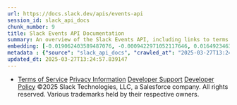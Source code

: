 ```yaml
---
url: https://docs.slack.dev/apis/events-api
session_id: slack_api_docs
chunk_number: 9
title: Slack Events API Documentation
summary: An overview of the Slack Events API, including links to terms of service, privacy information, developer support, and developer policy.
embedding: [-0.019062403589487076, -0.0009422971052117646, 0.016492346301674843, -0.004336112644523382, 0.03196766600012779, 0.0026645446196198463, -0.03147289529442787, 0.010280229151248932, -0.011036128737032413, -0.0014894650084897876, 0.016547320410609245, -0.021082716062664986, -0.01019089575856924, 0.008892123587429523, 0.004105906933546066, 0.042000509798526764, -0.001584811368957162, -0.01218372117727995, -0.025645598769187927, 0.034139156341552734, 0.03518367186188698, 0.04161568731069565, -0.032242536544799805, 0.07756900042295456, -0.04689323902130127, 0.0013348492793738842, -0.02277318201959133, 0.05159355700016022, -0.00804689060896635, -0.011304128915071487, 0.013166389428079128, -0.03358941152691841, -0.00018790108151733875, -0.02286938764154911, 0.023941390216350555, 0.0061433990485966206, 0.033424489200115204, 0.04073609411716461, 0.024779750034213066, 0.0012901824666187167, -0.04752544313669205, -0.037739984691143036, 0.009208226576447487, 0.06454005092382431, 0.005792936775833368, -0.030813200399279594, -0.023968877270817757, -0.008685968816280365, -0.03881198912858963, 0.014362084679305553, -0.05621141567826271, -0.03161032870411873, 0.005487141199409962, 0.05043909326195717, -0.03903188556432724, -0.00803314708173275, 0.016148755326867104, 0.013248851522803307, -0.01557152345776558, -0.00612278375774622, 0.03474387526512146, -0.04257773980498314, -0.024284979328513145, 0.020244354382157326, -0.00804689060896635, -0.007930070161819458, 0.003435905557125807, -0.01227305456995964, 0.026607651263475418, 0.03243494778871536, 0.020189380273222923, 0.037959884852170944, -0.017207015305757523, 0.0012266183039173484, 0.01988702081143856, -0.03386428579688072, 0.005861654877662659, 0.06311070919036865, -0.005813552066683769, -0.05816300958395004, -0.014884342439472675, 0.057008542120456696, -0.03493628650903702, 0.0025374162942171097, -0.07795382291078568, 0.01160648837685585, -0.06723380088806152, -0.013942904770374298, -0.005390935577452183, 0.01646485924720764, -0.026181599125266075, -0.011077359318733215, -0.0475529320538044, 0.029603762552142143, 0.04895478114485741, -0.04136830195784569, 0.0011149513302370906, 0.01221120823174715, 0.0016243243589997292, 0.06217614561319351, 0.04219292104244232, -0.038179781287908554, -0.04972442612051964, -0.046563390642404556, 0.005232884082943201, -0.01466444507241249, 0.03020848147571087, -0.050549041479825974, 0.03521116077899933, -0.025315752252936363, -0.10758507251739502, 0.04142327606678009, 0.026154112070798874, -0.004566318355500698, -0.023281695321202278, -0.038921937346458435, -0.04645344242453575, 0.00017447957361582667, 0.029218940064311028, -0.027363551780581474, -0.06756364554166794, -0.005404679570347071, 0.028284374624490738, -0.03073073923587799, 0.019089890643954277, -0.01628619246184826, -0.012018796987831593, -0.00781324878334999, -0.06849820911884308, 0.004184932913631201, 0.04018634930253029, -0.028036989271640778, 0.05673367157578468, -0.02153625525534153, -0.03433156758546829, -0.007517761085182428, -0.03356192633509636, -0.013929161243140697, -0.0038207268808037043, -0.03545854613184929, -0.006706887390464544, -0.024312466382980347, 0.015282907523214817, -0.019694609567523003, -0.06772857159376144, -0.07113698869943619, -0.024875955656170845, -0.022140974178910255, -0.05645879730582237, 0.013716135174036026, -0.02281441166996956, 0.024436159059405327, -0.020189380273222923, 0.018746299669146538, -0.037520088255405426, -0.013049568980932236, 0.08614502102136612, 0.0688830316066742, -0.009764843620359898, 0.012932748533785343, 0.006160578690469265, 0.029603762552142143, 0.009201355278491974, 0.02324046567082405, -0.002649083035066724, -0.012946492061018944, 0.05450720340013504, -0.03977404162287712, -0.07547996938228607, -0.011613360606133938, -0.023666517809033394, -0.027652166783809662, -0.011400334537029266, 0.0061433990485966206, 0.005548987537622452, -0.03001607023179531, 0.039141833782196045, -0.005713910795748234, -0.02976868487894535, -0.005397807341068983, -0.02688252367079258, 0.011874489486217499, -0.05208832770586014, -0.06019706279039383, -0.06019706279039383, 0.008060634136199951, -0.052253250032663345, 0.023322926834225655, 0.02330918237566948, -0.010603204369544983, -0.010596332140266895, 0.0035767776425927877, 0.017165783792734146, -0.014691932126879692, 0.0013365672202780843, -0.011455308645963669, -0.028284374624490738, 0.0027057756669819355, -0.024353697896003723, 0.004346420522779226, 0.018388966098427773, 0.018031632527709007, 0.029163965955376625, -0.02513708546757698, 1.234778574144002e-05, -0.02811945043504238, 0.016918398439884186, 0.008740943856537342, -0.04692072421312332, -0.03719023987650871, 0.05137366056442261, -0.014733162708580494, -0.007703300099819899, 0.003910060506314039, -0.044199489057064056, -0.018732557073235512, -0.0035424185916781425, -0.008129352703690529, -0.0068615032359957695, 0.023075541481375694, -0.05217079073190689, 0.08163711428642273, -0.008871507830917835, -0.004744985606521368, 0.040323786437511444, 0.04521651566028595, 0.021728666499257088, -0.0333695150911808, 0.043182458728551865, -0.009208226576447487, 0.034881312400102615, 0.022539539262652397, -0.025288265198469162, -0.03191269189119339, 0.06789349019527435, -0.03710778057575226, 0.013187005184590816, 0.02473852038383484, 0.03545854613184929, -0.01746814325451851, -0.010630691424012184, -0.024284979328513145, 0.021467536687850952, 0.01184013020247221, 0.021604973822832108, 0.0020632613450288773, 0.021989794448018074, -0.01350310817360878, 0.02831186167895794, 0.02131635695695877, 0.020821588113904, 0.009180739521980286, -0.01427962351590395, -0.06750866770744324, 0.017316963523626328, -0.03672295808792114, -0.013894801959395409, 0.01381233986467123, 0.036750443279743195, -0.008795917965471745, -0.004920216742902994, -0.016835937276482582, -0.06464999914169312, 0.0068099647760391235, -0.05992219224572182, 0.016519833356142044, 0.037767473608255386, -0.011874489486217499, 0.022209692746400833, 0.015997575595974922, 0.011682078242301941, 0.004930524155497551, 0.0357334166765213, -0.019804559648036957, -0.013633673079311848, -0.0005557577242143452, 0.039664093405008316, 0.0037726243026554585, -0.03237997367978096, 0.00789571087807417, -0.0196121484041214, 0.006036886014044285, -0.02007943205535412, 0.006236168555915356, -0.008892123587429523, -0.02193482033908367, 0.04683826491236687, -0.012218079529702663, -0.004315497353672981, 0.0008216109126806259, -0.0029686223715543747, 0.03647557273507118, 0.007531504612416029, -0.006438886746764183, -0.015681473538279533, 0.04593118280172348, 0.07976797968149185, -0.013599313795566559, -0.005717346910387278, 0.0010522460797801614, -0.0005175332771614194, -0.019873278215527534, 0.0014112981734797359, -0.03161032870411873, 0.014801881276071072, 0.03839968144893646, 0.02215471863746643, 0.0038379065226763487, 0.045848723500967026, -0.052967920899391174, -0.005610833875834942, 0.023542825132608414, -0.028050731867551804, -0.03446900472044945, -0.050576530396938324, -0.038179781287908554, 0.028724169358611107, 0.04499661922454834, 0.02877914346754551, -0.03823475539684296, 0.021577486768364906, 0.013757365755736828, -0.00963427871465683, -0.039883989840745926, 0.0008031429024413228, -0.006614117883145809, -0.010974282398819923, 0.002946289023384452, 0.001417311024852097, -0.05307786911725998, 0.08015280216932297, -0.08949846774339676, -0.019282301887869835, 0.005524936132133007, 0.008830277249217033, -0.03259987011551857, 0.034633927047252655, 0.04554636403918266, -0.04496913030743599, 0.0033139309380203485, -0.016643526032567024, -0.10192269831895828, -0.0487898588180542, -0.03658552095293999, 0.018031632527709007, 0.014939317479729652, -0.005160729866474867, 0.007373453117907047, -0.024875955656170845, 0.06783851981163025, -0.02355656772851944, -0.03908685967326164, -0.0017274015117436647, -0.021178921684622765, -0.023364156484603882, 0.014843111857771873, 0.03823475539684296, -0.05074145272374153, -0.03334202617406845, 0.02594795823097229, -0.044172000139951706, 0.005961296148598194, 0.019584661349654198, -0.029878634959459305, 0.02483472414314747, 0.015227933414280415, -0.026277804747223854, -0.055359307676553726, 0.035403572022914886, -0.010561973787844181, 0.04793775454163551, 0.009826689958572388, 0.02930140122771263, -0.019557174295186996, -0.013475621119141579, -0.01256854273378849, -0.020519226789474487, 0.04477671906352043, 0.054397255182266235, -0.015049265697598457, 0.024257492274045944, 0.021013997495174408, -0.015172958374023438, -0.010383306071162224, -0.007194785866886377, 0.011572130024433136, -0.023295439779758453, 0.009311303496360779, -0.007634581997990608, -0.008259916678071022, 0.0190486591309309, -0.02050548419356346, -0.014210904948413372, -0.002434339141473174, 0.009345662780106068, -0.0005261230398900807, 0.06393533200025558, 0.028944067656993866, 0.027583450078964233, -0.032270025461912155, 0.05733839049935341, -0.0029256734997034073, -0.021549999713897705, 0.02032681740820408, -0.04719559848308563, -0.03358941152691841, -0.008149967528879642, -0.04241281747817993, 0.0154615743085742, -0.016451114788651466, 0.0022591077722609043, -0.005806680303066969, 0.02200353890657425, -0.004205548204481602, -0.006724067032337189, -0.05076893791556358, 0.022979335859417915, 0.036997828632593155, 0.019722096621990204, 0.04950452595949173, 0.018045375123620033, -0.06684897840023041, 0.01954342983663082, -0.01559901051223278, -0.0008821687079034746, 0.035156186670064926, 0.025769291445612907, -0.024559851735830307, -0.0019550302531570196, -0.01146905217319727, -0.04425446316599846, -0.0034565208479762077, 0.03872952610254288, -0.04076358303427696, -0.011015512980520725, -0.030180994421243668, -0.015928857028484344, 0.014265879988670349, 0.00025447175721637905, 0.019900765269994736, 0.018842505291104317, -0.0026508010923862457, -0.018787531182169914, -0.008569148369133472, -0.012575414031744003, -0.011565257795155048, -0.001793542644008994, -0.021742409095168114, 0.001157900202088058, 0.03872952610254288, -0.030345916748046875, 0.010094690136611462, 0.020093174651265144, 0.017330707982182503, -0.04329241067171097, 0.0028741350397467613, -0.0368603952229023, 0.017797989770770073, 0.023267952725291252, 0.03402920812368393, 0.011640847660601139, -0.0045525748282670975, -0.012699106708168983, 0.006119347643107176, 0.01030084490776062, -0.057283416390419006, -0.010575717315077782, 0.00792319793254137, -0.01640988513827324, 0.020766612142324448, -0.02774837240576744, 0.002113081980496645, 0.006834016181528568, -0.013558083213865757, -0.0006979182944633067, 0.013887929730117321, -0.026731343939900398, -0.02141256257891655, 0.044886671006679535, -0.03281977027654648, -0.0063220662996172905, 0.016176242381334305, -0.051538582891225815, 0.03353443741798401, 0.025686830282211304, 0.03386428579688072, 0.013949776068329811, 0.004528523422777653, -0.019433481618762016, 0.038427166640758514, -0.004394523333758116, 0.0050610885955393314, 0.03721772879362106, -0.01643737219274044, -0.003267546184360981, -0.020876562222838402, -0.026717601343989372, -0.0369703434407711, 0.011159821413457394, -0.032737307250499725, -0.027803346514701843, -0.06838826090097427, -0.01988702081143856, 0.014499520882964134, 0.015392856672406197, 0.021893590688705444, -0.023419132456183434, -0.0279682707041502, -0.03779495880007744, 0.021976051852107048, -0.009627407416701317, 0.009359406307339668, 0.009043303318321705, 0.007689556572586298, -0.03507372364401817, 0.004944268148392439, -0.02168743498623371, 0.04752544313669205, -0.010417665354907513, -0.027019960805773735, -0.009297559969127178, 0.014554495923221111, 0.012657876126468182, -0.028531759977340698, -0.01811409369111061, 0.0032263153698295355, -0.02774837240576744, -0.04788278043270111, -0.029851146042346954, -0.03265484422445297, 0.02831186167895794, -0.046288520097732544, 0.015379113145172596, -0.031115559861063957, 0.006263655610382557, 0.019447224214673042, 0.009627407416701317, -0.013262595050036907, -0.03958163037896156, 0.005610833875834942, 0.017207015305757523, 0.032984692603349686, 0.0160937812179327, 0.04810267686843872, -0.046316005289554596, -0.006212117150425911, -0.023364156484603882, -0.018595119938254356, 0.010568845085799694, 0.02747349999845028, 0.01752311736345291, 0.008459199219942093, 0.00801940355449915, 0.010335203260183334, 0.02109646052122116, -0.007033298723399639, -0.018883736804127693, -0.007091708946973085, 0.011785156093537807, 0.007005811203271151, -0.011242282576858997, -0.01929604448378086, -0.011159821413457394, -0.003721085609868169, -0.00030987572972662747, 0.02538446895778179, -0.005098883528262377, -0.008768430911004543, -0.026580164209008217, 0.011496540158987045, 0.011077359318733215, 0.007675813045352697, 3.7472844269359484e-05, 0.03839968144893646, 0.008479814976453781, 0.015447830781340599, -0.02205851301550865, 0.0013674903893843293, -0.007146683521568775, -0.013166389428079128, -0.008624122478067875, -0.04980688542127609, -0.002231620717793703, 0.02998858317732811, -0.02759719267487526, 0.007366581354290247, -0.00795755721628666, 0.025274520739912987, -0.02352908067405224, -0.04062614589929581, 0.04474923387169838, -0.008617251180112362, 0.013255723752081394, -0.016973372548818588, 0.04307251051068306, -0.0017866708803921938, 0.0005682128830812871, -0.007978172972798347, 0.010019100271165371, -0.0032469306606799364, 0.035623468458652496, -0.025219546630978584, -0.02831186167895794, -0.004648779984563589, -0.014142187312245369, 0.00010447300155647099, -0.0044563692063093185, -0.011984438635408878, -0.03045586682856083, -0.020093174651265144, 0.00951058603823185, 0.02047799713909626, 0.012802183628082275, -0.04516154155135155, 0.010307716205716133, 0.001212874660268426, 0.0019430045504122972, 0.022195950150489807, 0.013042697682976723, 0.01416967436671257, -0.052033353596925735, 0.015612754970788956, -0.008005660027265549, 0.02899904176592827, 0.02663514018058777, 0.03565095365047455, -0.037520088255405426, -0.04235784336924553, -0.017880452796816826, -0.0047484212554991245, -0.008947097696363926, 0.01998322643339634, 0.03952665627002716, 0.0045525748282670975, -0.018224041908979416, -0.04450184851884842, 0.027212372049689293, 0.044364411383867264, 0.02781709097325802, -0.0333145409822464, 0.021646205335855484, 0.007806377485394478, 0.031527869403362274, -0.037712499499320984, 0.015612754970788956, -0.011688950471580029, -0.022800669074058533, -0.0035973929334431887, -0.00398565037176013, 0.015640242025256157, 0.004219291731715202, -0.017976658418774605, 0.022580770775675774, -0.019969481974840164, 0.02299308031797409, 0.008782174438238144, -0.018402710556983948, 0.02203102596104145, 0.0019842353649437428, 0.03281977027654648, -0.023295439779758453, 0.03210509940981865, 0.016918398439884186, -0.007222273387014866, -0.00699893943965435, -0.001157041173428297, -0.02700621634721756, 0.007538376841694117, 0.003245212836191058, 0.000736572255846113, -0.02491718716919422, 0.0855952799320221, 0.04854247346520424, 0.016959629952907562, 0.010025972500443459, -0.01361305732280016, -0.009428124874830246, -0.06047193706035614, 0.040818557143211365, 0.009057046845555305, -0.011338488198816776, 0.015255420468747616, -0.04579374939203262, -0.007373453117907047, 0.02996109612286091, -0.025741804391145706, 0.03587085381150246, 0.04595867171883583, 0.01403223816305399, -0.026951242238283157, 0.008809661492705345, -0.030428379774093628, 0.024284979328513145, -0.04474923387169838, -0.005892578046768904, -0.032957203686237335, -0.0001598769740667194, 0.01597008854150772, -0.007902582176029682, -0.06316568702459335, 0.0014782983344048262, 0.012163105420768261, 0.01023899856954813, 0.0007627710001543164, -0.026057906448841095, -0.006634733639657497, 0.02554939314723015, -0.033451974391937256, 0.020065687596797943, -0.022539539262652397, -0.01350310817360878, 0.0054459101520478725, -0.0321875624358654, 0.030758226290345192, 0.012795312330126762, 0.006139962933957577, -0.02324046567082405, -0.02508210949599743, 0.00786135159432888, 0.006105604115873575, 0.0008014249615371227, -0.026181599125266075, -0.029851146042346954, 0.011503411456942558, -0.02289687469601631, 0.015901369974017143, -0.02669011428952217, 0.019474713131785393, 0.01572270318865776, 0.009002072736620903, -0.005816988181322813, 0.005487141199409962, -0.012018796987831593, -0.020340560004115105, -0.021673692390322685, 0.015379113145172596, -0.021797385066747665, 0.0665741041302681, -0.037959884852170944, -0.00797130074352026, 0.01687716692686081, -0.002429185202345252, -0.013166389428079128, 0.02069789543747902, 0.02358405478298664, -0.013757365755736828, 0.0026525191497057676, 0.004896165337413549, 0.006064373068511486, 0.018718812614679337, 0.041093431413173676, 0.011675206944346428, 0.009366278536617756, -0.016890911385416985, -0.030428379774093628, -0.02669011428952217, -0.03452397882938385, -0.01929604448378086, 0.028229398652911186, 0.030675765126943588, 0.006706887390464544, 0.0809224471449852, -0.03281977027654648, -0.0346064418554306, -0.018471427261829376, -0.012953363358974457, -0.03375433385372162, -0.01985953375697136, -0.0023553131613880396, 0.005023293662816286, -0.014265879988670349, 0.00020046360441483557, -0.015640242025256157, 0.016203729435801506, 0.034853823482990265, -0.0196121484041214, -0.06970764696598053, 0.0196121484041214, 0.011812643148005009, -0.05087888985872269, 0.008644738234579563, -0.0024944674223661423, 0.023020567372441292, -0.03878450021147728, -0.037932395935058594, -0.01227305456995964, 0.01203941274434328, -0.0285867340862751, -0.06536466628313065, -0.0007133798790164292, -0.04851498454809189, 0.007572735659778118, -0.01232115738093853, -0.03232499957084656, -0.020835330709815025, -0.004085291642695665, -0.0008297711610794067, -0.09197232127189636, 0.005926936864852905, -0.0026198779232800007, 0.007833864539861679, 0.024944674223661423, 0.023515338078141212, 0.026181599125266075, 0.03328705206513405, 0.03119802102446556, -0.021453794091939926, 0.03163781762123108, -0.02899904176592827, -0.013771109282970428, -0.007435299456119537, 0.017440656200051308, 0.004119650460779667, 0.00798504427075386, 0.01858137734234333, 0.017976658418774605, 0.018540145829319954, -0.021769898012280464, -0.005222576204687357, 0.015200446359813213, 0.06690394878387451, 0.023968877270817757, -0.02193482033908367, 0.020038200542330742, -0.014307110570371151, 0.03119802102446556, -0.00012390734627842903, 0.013269467279314995, 0.0002418018557364121, -0.009084533900022507, 0.01418341789394617, -0.010355819016695023, 0.042000509798526764, -0.005140114575624466, -0.010871204547584057, 0.03114304691553116, -0.05049406737089157, -0.00846607144922018, -0.027803346514701843, 0.03900440037250519, 0.0025253905914723873, 0.0009010662324726582, 0.0045834979973733425, -0.012973979115486145, 0.01882876269519329, -0.04782780259847641, 0.04969693720340729, -0.008995200507342815, -0.014458290301263332, 0.02678631991147995, -0.050576530396938324, 0.007359709590673447, -0.030043557286262512, -0.03611823916435242, 0.01693214289844036, 0.006115911994129419, -0.013853571377694607, 0.020395534113049507, 0.03141792118549347, 0.0071535552851855755, -0.031500380486249924, 0.014774393290281296, -0.006469809915870428, -0.02414754405617714, 0.011146076954901218, 0.0069748880341649055, 0.0076620690524578094, 0.022388359531760216, 0.015516549348831177, 0.012060028500854969, 0.030758226290345192, 0.03144540637731552, -0.03831721842288971, 0.01227305456995964, -0.021206408739089966, 0.013729878701269627, -0.05524935945868492, 0.029466325417160988, 0.004954575560986996, 0.026992473751306534, 0.04595867171883583, 0.009737356565892696, 0.0029119299724698067, -0.012424234300851822, 0.00236218492500484, -0.019089890643954277, -0.01845768466591835, 0.06322065740823746, 0.026580164209008217, 0.00815683975815773, -0.0013820929452776909, 0.033671874552965164, -0.0019292609067633748, -0.0231854896992445, -0.003351725870743394, 0.011152949184179306, -0.033259566873311996, 0.03614572435617447, -0.01860886439681053, 0.01799040101468563, 0.029851146042346954, -0.018760044127702713, -5.408866854850203e-05, 0.004136830102652311, -0.015956345945596695, -0.021110203117132187, -0.0024102877359837294, 0.00828053243458271, -0.019584661349654198, 0.05777818709611893, 0.002592390635982156, -0.03166530653834343, -0.010891820304095745, 0.023721491917967796, 0.01749563030898571, -0.002310646465048194, 0.004693446680903435, 0.011359103955328465, -0.010823102667927742, -0.040351275354623795, 0.003008135361596942, -0.01418341789394617, -0.012829670682549477, 0.05849285423755646, -0.007820121012628078, -0.03125299513339996, 0.003329392522573471, 0.02284190058708191, 0.05140114575624466, -0.046261031180620193, 0.013193877413868904, -0.0017815169412642717, 0.013042697682976723, 0.02495841681957245, -0.013434390537440777, -0.023199234157800674, -0.00955868884921074, -0.0021044921595603228, -0.011585873551666737, -0.013200748711824417, 0.002997827483341098, -0.002858673455193639, 0.0029823658987879753, -0.0028140065260231495, 0.023872671648859978, -0.011049872264266014, 0.023446619510650635, 0.03216007724404335, -0.024724775925278664, -0.02572805993258953, 0.029713710770010948, -0.006040321663022041, 0.03823475539684296, -0.011847002431750298, -0.0050404733046889305, -0.03435905650258064, -0.00397877860814333, -0.03905937448143959, 0.02417503111064434, 0.004641908220946789, -0.01404598169028759, -0.0017583246808499098, -0.008885251358151436, -0.03658552095293999, 0.022979335859417915, 0.017413169145584106, 0.003940983675420284, 0.025508161634206772, 0.015186701901257038, 0.04447435960173607, 0.004195240791887045, 0.009421252645552158, 0.025741804391145706, -0.027514731511473656, -0.023597799241542816, 0.017880452796816826, 0.03499126061797142, -0.008816533721983433, -0.002077004872262478, -0.034881312400102615, 0.036530546844005585, 0.05577161908149719, 0.028531759977340698, -0.0098060742020607, 0.0015229651471599936, -0.020807843655347824, 0.006157142575830221, 0.0238039530813694, 0.011249154806137085, 0.01867758296430111, 0.007222273387014866, -0.0013211056357249618, -0.018979942426085472, 0.006689708214253187, -0.010733768343925476, -0.0032744179479777813, 0.001793542644008994, 0.0274047814309597, 0.03617321327328682, -0.012802183628082275, -0.00804689060896635, -0.011427821591496468, 0.028201911598443985, -0.03801485896110535, 0.03386428579688072, 0.015777677297592163, 0.02311677299439907, -0.020560458302497864, 0.008198070339858532, -0.02286938764154911, -0.022676976397633553, -0.005119499284774065, -0.0045525748282670975, -0.00699206767603755, -0.024230005219578743, 0.004422010388225317, -0.025892984122037888, -0.026552677154541016, -0.027830833569169044, 0.0028792887460440397, -0.0053016021847724915, -0.012602901086211205, 0.0057379622012376785, -0.012224951758980751, 0.0026439293287694454, -0.00845232792198658, -0.008088121190667152, -0.0017952605849131942, 0.017688041552901268, 0.01019089575856924, -0.009263201616704464, 0.018072862178087234, -0.02128886990249157, 0.03971906751394272, -0.011936335824429989, 0.05519438534975052, 0.025343239307403564, -0.015063009224832058, 0.03020848147571087, -0.016176242381334305, -0.007655197288841009, -0.022883130237460136, 0.00994351040571928, 0.04375969246029854, 0.0036592392716556787, -0.00595786003395915, 0.002592390635982156, 0.03620069846510887, 0.025013392791152, 0.016327422112226486, 0.0034530849661678076, -0.003707342082634568, -0.03147289529442787, 0.0006068667862564325, 0.012231823988258839, 0.0012369259493425488, -0.016478601843118668, 0.016231218352913857, 0.064265176653862, -0.02781709097325802, 0.007387196645140648, 0.0022384924814105034, 0.039389219135046005, 0.015901369974017143, 0.024449903517961502, 0.019529687240719795, 0.012877773493528366, -0.022237179800868034, 0.017756760120391846, 0.0019155172631144524, 0.03952665627002716, -0.010342075489461422, -0.007352837827056646, -0.0008203224278986454, 0.005012986250221729, -0.0046865749172866344, -0.03254489600658417, -0.035156186670064926, -0.035156186670064926, -0.007744531147181988, 0.014705675654113293, 0.010087818838655949, -0.023158002644777298, 0.027913296595215797, -0.02594795823097229, 0.004985498730093241, -0.016822192817926407, 0.009998485445976257, 0.045106567442417145, -0.015860140323638916, 0.04062614589929581, -0.017674297094345093, -0.004391087219119072, -0.02047799713909626, 0.022388359531760216, 0.003782931948080659, -0.0012017079861834645, -0.010788743384182453, 0.014128443785011768, 0.0004090874863322824, 0.002918801736086607, 0.004923652391880751, -0.029108991846442223, 0.02520580217242241, -0.00974422786384821, 0.018746299669146538, 0.004707190673798323, -0.014348341152071953, -0.01941973716020584, -0.018540145829319954, 0.02806447632610798, 0.002602698514238, -0.024106312543153763, -0.015310394577682018, -0.007064221892505884, 0.0034822903107851744, 0.03435905650258064, -0.004720934201031923, -0.037959884852170944, 0.02203102596104145, 0.012293669395148754, 0.011317872442305088, 0.008878380060195923, 0.0098060742020607, 0.013351928442716599, -0.025398213416337967, -0.005043909419327974, -0.021549999713897705, -0.0037760601844638586, -0.015076753683388233, 0.0039375475607812405, -0.009441868402063847, 0.013296954333782196, -0.04065363481640816, -0.022292153909802437, -0.003179930616170168, -0.01350310817360878, 0.004803395830094814, -0.029191453009843826, -0.020340560004115105, 0.018787531182169914, 0.011290385387837887, -0.014870598912239075, -0.0015641959616914392, 0.012547926977276802, -0.00693709310144186, -0.013248851522803307, 0.09395139664411545, -0.012843415141105652, 0.01877378672361374, -0.0028208785224705935, 0.008273660205304623, 0.02579677850008011, -0.0011931181652471423, 0.053435202687978745, 0.007717043627053499, 0.02622283063828945, -0.026731343939900398, 0.005456218030303717, -0.006971452385187149, -0.011166692711412907, 0.026085395365953445, 0.004714062437415123, -0.01919984072446823, 0.003124956041574478, 0.016506090760231018, 0.002972058253362775, 0.0038619576953351498, 0.03669546917080879, 0.008521045558154583, 0.009613663889467716, 0.00595786003395915, -0.00962053518742323, 0.017688041552901268, -0.004999242722988129, 0.05360012501478195, -0.011365975253283978, -0.015324138104915619, -0.015337882563471794, 0.020148150622844696, -0.011056743562221527, -0.018320247530937195, -0.03020848147571087, -0.008074377663433552, -0.03422161936759949, 0.01653357781469822, -0.009874792769551277, 0.008912738412618637, -0.041313327848911285, 0.021178921684622765, -0.019474713131785393, -0.00974422786384821, -0.006325501948595047, -0.021055229008197784, -0.022828156128525734, -0.005868526641279459, 0.010561973787844181, -0.005195089150220156, 0.045601338148117065, 0.028944067656993866, -2.6306151994504035e-05, -0.00795755721628666, -0.006054065655916929, 0.018746299669146538, 0.007524632848799229, 0.004112778697162867, 0.021137690171599388, -0.02572805993258953, 0.0028243144042789936, 0.012231823988258839, 0.025150828063488007, -0.028944067656993866, -0.006620990112423897, -0.008617251180112362, 0.016451114788651466, 0.005164165981113911, 0.025631854310631752, 0.014265879988670349, 0.037272702902555466, 0.02681380696594715, -0.004425446502864361, 0.008823405019938946, 0.0027641858905553818, 0.004600677639245987, -0.0011097975075244904, -0.026085395365953445, 0.01882876269519329, 0.015269163995981216, 0.0415881983935833, 0.033204589039087296, 0.02523328922688961, -0.022264666855335236, 0.028889093548059464, -0.018072862178087234, -0.015434087254106998, 0.026552677154541016, -0.02414754405617714, -0.015956345945596695, -0.007064221892505884, 0.03372684866189957, 0.003173058619722724, -0.03878450021147728, 0.00595098827034235, -0.029906122013926506, -0.00034380529541522264, 0.013269467279314995, -5.3229690820444375e-05, 0.015131727792322636, 0.020395534113049507, -0.008940226398408413, 0.022567028179764748, -0.029933609068393707, 0.012644132599234581, -0.02644272893667221, -0.027555961161851883, 0.0029050582088530064, 0.008665353991091251, 0.00025404227199032903, -0.00479308795183897, -0.008734071627259254, 0.014746906235814095, 0.04430943727493286, 0.009338791482150555, -0.004099035169929266, 0.041313327848911285, 0.004074983764439821, -0.012919005006551743, 0.03172028064727783, -0.028916580602526665, -0.0166847575455904, -0.004755293019115925, -0.01870507001876831, -0.006421707570552826, 0.009847304783761501, -0.008417968638241291, 0.0008692840929143131, 0.025466931983828545, 0.021701179444789886, 0.017550604417920113, 0.028449296951293945, -0.004586933646351099, -0.0009938356233760715, 0.0014851700980216265, 0.031335458159446716, -0.01724824495613575, 0.019282301887869835, -0.019557174295186996, -0.057228442281484604, 0.026593908667564392, 0.005184781271964312, 0.02762467972934246, 0.02954878658056259, 0.018787531182169914, 0.006827144417911768, -0.021178921684622765, 0.0009388611651957035, -0.013709262944757938, -0.00699206767603755, 0.048927295953035355, 0.020986510440707207, 0.026264062151312828, 0.03955414518713951, -0.024257492274045944, 0.0031077766325324774, -0.031115559861063957, -0.0012334900675341487, -0.011269769631326199, 0.004129958339035511, -0.005078268237411976, -0.023941390216350555, -0.0309231486171484, 0.021838614717125893, 0.0010728614870458841, 0.012870902195572853, 0.002685160143300891, -0.011365975253283978, 0.00124122085981071, -0.025494419038295746, 0.01777050271630287, -0.0010823102202266455, 0.020986510440707207, -0.007682684808969498, -0.01011530589312315, -0.03268233314156532, 0.046975698322057724, -0.03664049506187439, -0.01579142175614834, -0.04356728121638298, -0.0369153693318367, 0.00306482776068151, 0.009434996172785759, 0.008321763016283512, -0.00808124989271164, -0.008713455870747566, -0.004758729133754969, -0.011819514445960522, 0.03587085381150246, 0.008273660205304623, 0.018760044127702713, 0.009964126162230968, -0.012362387962639332, 0.03139043226838112, 0.0037932395935058594, 0.03114304691553116, -0.0018416453385725617, 0.0014825932448729873, 0.013448134064674377, 0.004837755113840103, 0.008603507652878761, -0.012994594871997833, 0.04430943727493286, -0.0004805972857866436, 0.0030802893452346325, 0.007284119725227356, 0.007442171219736338, -0.009593048132956028, 0.037492599338293076, -0.014375828206539154, 0.012630388140678406, -0.0019687737803906202, 0.0202580988407135, 0.004446061793714762, 0.033012181520462036, -0.005940680392086506, 0.04197302088141441, -0.009730484336614609, -0.028284374624490738, -0.022786924615502357, -0.023103028535842896, 0.024230005219578743, -0.04125835373997688, 0.027803346514701843, 0.004744985606521368, 0.018815018236637115, -0.015928857028484344, 0.007751402910798788, 0.0028775709215551615, 0.03001607023179531, -0.012788440100848675, 0.010692537762224674, 0.011372847482562065, 0.007050477899610996, 0.011015512980520725, -0.03969157859683037, 0.003676418913528323, -0.002315800404176116, 0.0006124501815065742, 0.020739125087857246, 0.007400940638035536, -0.032022640109062195, 0.007002375554293394, 0.0019807994831353426, 0.0023261080496013165, 0.04546390101313591, 0.01786670833826065, -0.03328705206513405, 0.02688252367079258, 0.002161184558644891, -0.005576474592089653, 0.017261989414691925, 0.0035286748316138983, -0.011750796809792519, 0.0027933912351727486, 0.01579142175614834, -0.019186096265912056, 0.05291294306516647, 0.0010058613261207938, -0.012218079529702663, -0.006315194070339203, 0.033204589039087296, -0.010768127627670765, -0.02308928407728672, -0.00994351040571928, 0.010445152409374714, -0.031747765839099884, -0.01572270318865776, 0.039169322699308395, -0.006816836539655924, 0.018993685021996498, 0.023996364325284958, 0.006926785688847303, -0.012616644613444805, -0.011709566228091717, -0.010438281111419201, -0.0051229349337518215, 0.014224648475646973, -0.010197767056524754, -0.020285585895180702, 0.02908150479197502, -0.0005544692394323647, 0.0009560406906530261, 0.0023553131613880396, 0.017165783792734146, -0.01774301566183567, -0.022292153909802437, 0.031527869403362274, -0.028861606493592262, 0.006298014894127846, 0.025741804391145706, 0.006091860588639975, -0.005308473948389292, -0.004731242079287767, -0.0028810068033635616, 0.01134535949677229, -0.004758729133754969, -0.018169067800045013, -0.006146834697574377, 0.013523723930120468, -0.020051945000886917, 0.02072538249194622, -0.0032194433733820915, 0.016616038978099823, 0.03457895293831825, 0.015131727792322636, 0.003707342082634568, -0.013125158846378326, 0.010431408882141113, 0.023858927190303802, 0.008878380060195923, -0.003152443328872323, -0.030785713344812393, -0.004892729222774506, -0.01134535949677229, 0.0077376593835651875, -0.008995200507342815, 0.009469355456531048, 0.004212419968098402, 0.01221120823174715, 0.0038860091008245945, 0.03614572435617447, 0.02703370526432991, 0.016107525676488876, -0.006964580621570349, -0.01675347425043583, -0.02688252367079258, 0.024188775569200516, -0.015227933414280415, -0.000405007362132892, 0.0022195950150489807, 0.011475924402475357, -0.02532949484884739, -0.011118589900434017, -0.005459653679281473, 0.015557779930531979, -0.0029205195605754852, 0.01418341789394617, -0.02358405478298664, 0.0024085696786642075, 0.0050920117646455765, 0.029218940064311028, -0.003944419324398041, -0.007875095121562481, 0.00846607144922018, -0.0031009046360850334, 0.006562579423189163, 0.05755828693509102, -0.0020855946931988, 0.008198070339858532, 0.02752847410738468, -0.01634116657078266, 0.003327674465253949, -0.015544036403298378, 0.02712990902364254, -0.0005613410612568259, -0.027762116864323616, 0.004700318910181522, -0.0013915416784584522, 0.014774393290281296, -0.023501593619585037, 0.005755141843110323, 0.0017420040676370263, -0.002389672212302685, 0.019309788942337036, 0.0005450205062516034, -0.008397352881729603, -0.007029862608760595, 0.021330101415514946, -0.005648628808557987, -0.029383864253759384, 0.0190486591309309, -0.028971554711461067, 0.011324744671583176, -0.02097276784479618, -0.006627861876040697, 0.011475924402475357, -0.014595726504921913, -0.024010106921195984, 0.01557152345776558, 0.008837148547172546, 0.01830650493502617, 0.007964428514242172, 0.015392856672406197, -0.02535698190331459, 0.004799960181117058, 0.007490274030715227, -0.025219546630978584]
metadata : {"source": "slack_api_docs", "crawled_at": "2025-03-27T13:24:56.879220", "url_path": "/apis/events-api", "chunk_size": 379}
updated_dt: 2025-03-27T13:24:57.839147
---
```

* [Terms of Service](https://slack.com/terms-of-service/user) [Privacy Information](https://slack.com/trust/privacy/privacy-policy) [Developer Support](https://docs.slack.dev/developer-support) [Developer Policy](https://docs.slack.dev/developer-policy)
©2025 Slack Technologies, LLC, a Salesforce company. All rights reserved. Various trademarks held by their respective owners.